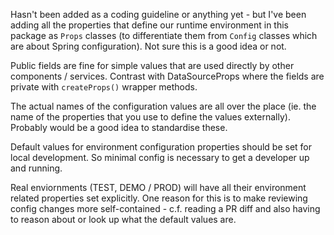 Hasn't been added as a coding guideline or anything yet - but I've been 
adding all the properties that define our runtime environment in this 
package as `Props` classes (to differentiate them from `Config` classes which
are about Spring configuration).  Not sure this is a good idea or not.

Public fields are fine for simple values that are used directly by other
components / services.  Contrast with DataSourceProps where the fields are 
private with `createProps()` wrapper methods.

The actual names of the configuration values are all over the place (ie. the 
name of the properties that you use to define the values externally).  Probably
would be a good idea to standardise these.

Default values for environment configuration properties should be set for 
local development.  So minimal config is necessary to get a developer up and
running.

Real enviornments (TEST, DEMO / PROD) will have all their environment related 
properties set explicitly.  One reason for this is to make reviewing config
changes more self-contained - c.f. reading a PR diff and also having to reason
about or look up what the default values are. 